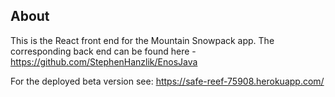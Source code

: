 ## About
This is the React front end for the Mountain Snowpack app.  The corresponding back end can be found here - https://github.com/StephenHanzlik/EnosJava

For the deployed beta version see: https://safe-reef-75908.herokuapp.com/
